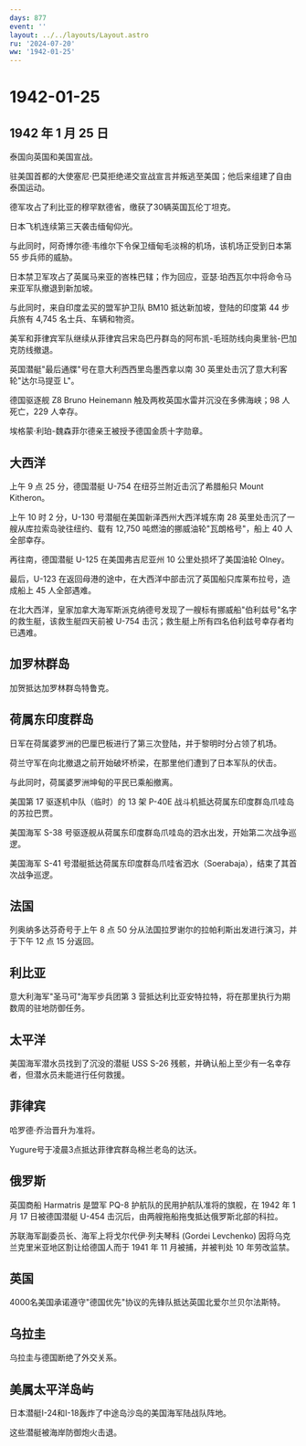 ```yaml
---
days: 877
event: ''
layout: ../../layouts/Layout.astro
ru: '2024-07-20'
ww: '1942-01-25'
---
```


# 1942-01-25

## 1942 年 1 月 25 日

泰国向英国和美国宣战。

驻美国首都的大使塞尼·巴莫拒绝递交宣战宣言并叛逃至美国；他后来组建了自由泰国运动。

德军攻占了利比亚的穆罕默德省，缴获了30辆英国瓦伦丁坦克。

日本飞机连续第三天袭击缅甸仰光。

与此同时，阿奇博尔德·韦维尔下令保卫缅甸毛淡棉的机场，该机场正受到日本第
55 步兵师的威胁。

日本禁卫军攻占了英属马来亚的峇株巴辖；作为回应，亚瑟·珀西瓦尔中将命令马来亚军队撤退到新加坡。

与此同时，来自印度孟买的盟军护卫队 BM10 抵达新加坡，登陆的印度第 44
步兵旅有 4,745 名士兵、车辆和物资。

美军和菲律宾军队继续从菲律宾吕宋岛巴丹群岛的阿布凯-毛班防线向奥里翁-巴加克防线撤退。

英国潜艇"最后通牒"号在意大利西西里岛墨西拿以南 30
英里处击沉了意大利客轮"达尔马提亚 L"。

德国驱逐舰 Z8 Bruno Heinemann 触及两枚英国水雷并沉没在多佛海峡；98
人死亡，229 人幸存。

埃格蒙·利珀-魏森菲尔德亲王被授予德国金质十字勋章。

## 大西洋

上午 9 点 25 分，德国潜艇 U-754 在纽芬兰附近击沉了希腊船只 Mount
Kitheron。

上午 10 时 2 分，U-130 号潜艇在美国新泽西州大西洋城东南 28
英里处击沉了一艘从库拉索岛驶往纽约、载有 12,750
吨燃油的挪威油轮"瓦朗格号"，船上 40 人全部幸存。

再往南，德国潜艇 U-125 在美国弗吉尼亚州 10 公里处损坏了美国油轮 Olney。

最后，U-123
在返回母港的途中，在大西洋中部击沉了英国船只库莱布拉号，造成船上 45
人全部遇难。

在北大西洋，皇家加拿大海军斯派克纳德号发现了一艘标有挪威船"伯利兹号"名字的救生艇，该救生艇四天前被
U-754 击沉；救生艇上所有四名伯利兹号幸存者均已遇难。

## 加罗林群岛

加贺抵达加罗林群岛特鲁克。

## 荷属东印度群岛

日军在荷属婆罗洲的巴厘巴板进行了第三次登陆，并于黎明时分占领了机场。

荷兰守军在向北撤退之前开始破坏桥梁，在那里他们遭到了日本军队的伏击。

与此同时，荷属婆罗洲坤甸的平民已乘船撤离。

美国第 17 驱逐机中队（临时）的 13 架 P-40E
战斗机抵达荷属东印度群岛爪哇岛的苏拉巴贾。

美国海军 S-38
号驱逐舰从荷属东印度群岛爪哇岛的泗水出发，开始第二次战争巡逻。

美国海军 S-41
号潜艇抵达荷属东印度群岛爪哇省泗水（Soerabaja），结束了其首次战争巡逻。

## 法国

列奥纳多达芬奇号于上午 8 点 50
分从法国拉罗谢尔的拉帕利斯出发进行演习，并于下午 12 点 15 分返回。

## 利比亚

意大利海军"圣马可"海军步兵团第 3
营抵达利比亚安特拉特，将在那里执行为期数周的驻地防御任务。

## 太平洋

美国海军潜水员找到了沉没的潜艇 USS S-26
残骸，并确认船上至少有一名幸存者，但潜水员未能进行任何救援。

## 菲律宾

哈罗德·乔治晋升为准将。

Yugure号于凌晨3点抵达菲律宾群岛棉兰老岛的达沃。

## 俄罗斯

英国商船 Harmatris 是盟军 PQ-8 护航队的民用护航队准将的旗舰，在 1942 年
1 月 17 日被德国潜艇 U-454 击沉后，由两艘拖船拖曳抵达俄罗斯北部的科拉。

苏联海军副委员长、海军上将戈尔代伊·列夫琴科 (Gordei Levchenko)
因将乌克兰克里米亚地区割让给德国人而于 1941 年 11 月被捕，并被判处 10
年劳改监禁。

## 英国

4000名美国承诺遵守"德国优先"协议的先锋队抵达英国北爱尔兰贝尔法斯特。

## 乌拉圭

乌拉圭与德国断绝了外交关系。

## 美属太平洋岛屿

日本潜艇I-24和I-18轰炸了中途岛沙岛的美国海军陆战队阵地。

这些潜艇被海岸防御炮火击退。